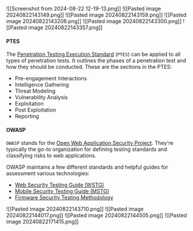 ![[Screenshot from 2024-08-22 12-19-13.png]]
![[Pasted image 20240822143149.png]]
![[Pasted image 20240822143159.png]]
![[Pasted image 20240822143208.png]]
![[Pasted image 20240822143300.png]]
![[Pasted image 20240822143357.png]]
#### PTES

The [Penetration Testing Execution Standard](http://www.pentest-standard.org/index.php/Main_Page) (`PTES`) can be applied to all types of penetration tests. It outlines the phases of a penetration test and how they should be conducted. These are the sections in the PTES:

- Pre-engagement Interactions
- Intelligence Gathering
- Threat Modeling
- Vulnerability Analysis
- Exploitation
- Post Exploitation
- Reporting

#### OWASP

`OWASP` stands for the [Open Web Application Security Project](https://owasp.org). They're typically the go-to organization for defining testing standards and classifying risks to web applications.

OWASP maintains a few different standards and helpful guides for assessment various technologies:

- [Web Security Testing Guide (WSTG)](https://owasp.org/www-project-web-security-testing-guide/)
- [Mobile Security Testing Guide (MSTG)](https://owasp.org/www-project-mobile-security-testing-guide/)
- [Firmware Security Testing Methodology](https://github.com/scriptingxss/owasp-fstm)



![[Pasted image 20240822143710.png]]
![[Pasted image 20240822144017.png]]
![[Pasted image 20240822144505.png]]
![[Pasted image 20240822171415.png]]
